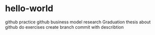 # hello-world
github practice
github business model research
Graduation thesis about github
do exercises create branch
commit with describtion
